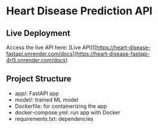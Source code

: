 # Heart Disease Prediction API

## Live Deployment
Access the live API here: [Live API]([https://heart-disease-fastapi.onrender.com/docs](https://heart-disease-fastapi-4rl5.onrender.com/docs)

## Project Structure
- app/: FastAPI app
- model/: trained ML model
- Dockerfile: for containerizing the app
- docker-compose.yml: run app with Docker
- requirements.txt: dependencies
